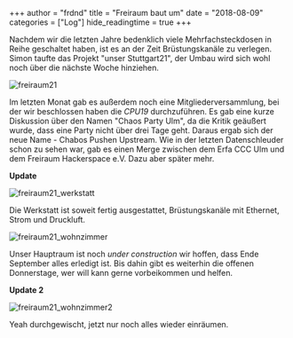 +++
author = "frdnd"
title = "Freiraum baut um"
date = "2018-08-09"
categories = ["Log"]
hide_readingtime = true
+++

Nachdem wir die letzten Jahre bedenklich viele Mehrfachsteckdosen in Reihe geschaltet haben, ist es an der Zeit Brüstungskanäle zu verlegen. Simon taufte das Projekt "unser Stuttgart21", der Umbau wird sich wohl noch über die nächste Woche hinziehen.

![freiraum21](/post/post_2018-08-09/freiraum21.jpg)

Im letzten Monat gab es außerdem noch eine Mitgliederversammlung, bei der wir beschlossen haben die *CPU19* durchzuführen. Es gab eine kurze Diskussion über den Namen "Chaos Party Ulm", da die Kritik geäußert wurde, dass eine Party nicht über drei Tage geht. Daraus ergab sich der neue Name - Chabos Pushen Upstream. Wie in der letzten Datenschleuder schon zu sehen war, gab es einen Merge zwischen dem Erfa CCC Ulm und dem Freiraum Hackerspace e.V. Dazu aber später mehr.

**Update**

![freiraum21_werkstatt](/post/post_2018-08-09/freiraum21_1.jpg)

Die Werkstatt ist soweit fertig ausgestattet, Brüstungskanäle mit Ethernet, Strom und Druckluft.

![freiraum21_wohnzimmer](/post/post_2018-08-09/freiraum21_2.jpg)

Unser Hauptraum ist noch _under construction_ wir hoffen, dass Ende September alles erledigt ist. Bis dahin gibt es weiterhin die offenen Donnerstage, wer will kann gerne vorbeikommen und helfen.

**Update 2**

![freiraum21_wohnzimmer2](/post/post_2018-08-09/freiraum21_3.jpg)

Yeah durchgewischt, jetzt nur noch alles wieder einräumen.
